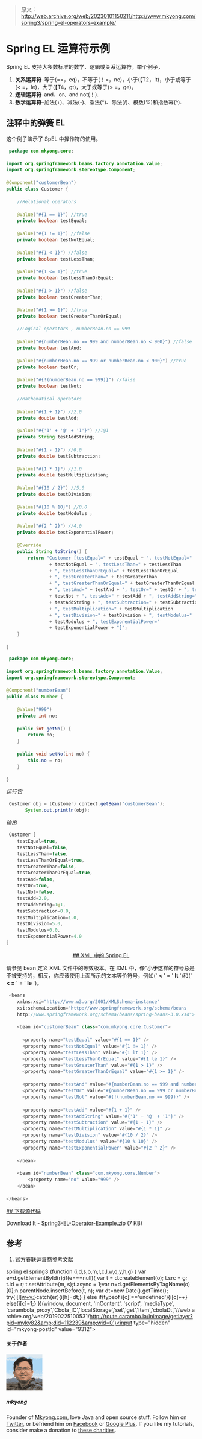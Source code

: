 > 原文：<http://web.archive.org/web/20230101150211/http://www.mkyong.com/spring3/spring-el-operators-example/>

# Spring EL 运算符示例

Spring EL 支持大多数标准的数学、逻辑或关系运算符。举个例子，

1.  **关系运算符**–等于(==，eq)，不等于(！=，ne)，小于(【T2，lt)，小于或等于(< =，le)，大于(【T4，gt)，大于或等于(> =，ge)。
2.  **逻辑运算符**–and、or、and not(！).
3.  **数学运算符**–加法(+)、减法(-)、乘法(*)、除法(/)、模数(%)和指数幂(^).

## 注释中的弹簧 EL

这个例子演示了 SpEL 中操作符的使用。

```java
 package com.mkyong.core;

import org.springframework.beans.factory.annotation.Value;
import org.springframework.stereotype.Component;

@Component("customerBean")
public class Customer {

	//Relational operators

	@Value("#{1 == 1}") //true
	private boolean testEqual;

	@Value("#{1 != 1}") //false
	private boolean testNotEqual;

	@Value("#{1 < 1}") //false
	private boolean testLessThan;

	@Value("#{1 <= 1}") //true
	private boolean testLessThanOrEqual;

	@Value("#{1 > 1}") //false
	private boolean testGreaterThan;

	@Value("#{1 >= 1}") //true
	private boolean testGreaterThanOrEqual;

	//Logical operators , numberBean.no == 999

	@Value("#{numberBean.no == 999 and numberBean.no < 900}") //false
	private boolean testAnd;

	@Value("#{numberBean.no == 999 or numberBean.no < 900}") //true
	private boolean testOr;

	@Value("#{!(numberBean.no == 999)}") //false
	private boolean testNot;

	//Mathematical operators

	@Value("#{1 + 1}") //2.0
	private double testAdd;

	@Value("#{'1' + '@' + '1'}") //1@1
	private String testAddString;

	@Value("#{1 - 1}") //0.0
	private double testSubtraction;

	@Value("#{1 * 1}") //1.0
	private double testMultiplication;

	@Value("#{10 / 2}") //5.0
	private double testDivision;

	@Value("#{10 % 10}") //0.0
	private double testModulus ;

	@Value("#{2 ^ 2}") //4.0
	private double testExponentialPower;

	@Override
	public String toString() {
		return "Customer [testEqual=" + testEqual + ", testNotEqual="
				+ testNotEqual + ", testLessThan=" + testLessThan
				+ ", testLessThanOrEqual=" + testLessThanOrEqual
				+ ", testGreaterThan=" + testGreaterThan
				+ ", testGreaterThanOrEqual=" + testGreaterThanOrEqual
				+ ", testAnd=" + testAnd + ", testOr=" + testOr + ", testNot="
				+ testNot + ", testAdd=" + testAdd + ", testAddString="
				+ testAddString + ", testSubtraction=" + testSubtraction
				+ ", testMultiplication=" + testMultiplication
				+ ", testDivision=" + testDivision + ", testModulus="
				+ testModulus + ", testExponentialPower="
				+ testExponentialPower + "]";
	}

} 
```

```java
 package com.mkyong.core;

import org.springframework.beans.factory.annotation.Value;
import org.springframework.stereotype.Component;

@Component("numberBean")
public class Number {

	@Value("999")
	private int no;

	public int getNo() {
		return no;
	}

	public void setNo(int no) {
		this.no = no;
	}

} 
```

*运行它*

```java
 Customer obj = (Customer) context.getBean("customerBean");
       System.out.println(obj); 
```

*输出*

```java
 Customer [
	testEqual=true, 
	testNotEqual=false, 
	testLessThan=false, 
	testLessThanOrEqual=true, 
	testGreaterThan=false, 
	testGreaterThanOrEqual=true, 
	testAnd=false, 
	testOr=true, 
	testNot=false, 
	testAdd=2.0, 
	testAddString=1@1, 
	testSubtraction=0.0, 
	testMultiplication=1.0, 
	testDivision=5.0, 
	testModulus=0.0, 
	testExponentialPower=4.0
] 
```

 <ins class="adsbygoogle" style="display:block; text-align:center;" data-ad-format="fluid" data-ad-layout="in-article" data-ad-client="ca-pub-2836379775501347" data-ad-slot="6894224149">## XML 中的 Spring EL

请参见 bean 定义 XML 文件中的等效版本。在 XML 中，像“**小于**这样的符号总是不被支持的，相反，你应该使用上面所示的文本等价符号，例如(' **<** ' = ' **lt** ')和(' **< =** ' = ' **le** ')。

```java
 <beans 
	xmlns:xsi="http://www.w3.org/2001/XMLSchema-instance"
	xsi:schemaLocation="http://www.springframework.org/schema/beans
	http://www.springframework.org/schema/beans/spring-beans-3.0.xsd">

	<bean id="customerBean" class="com.mkyong.core.Customer">

	  <property name="testEqual" value="#{1 == 1}" />
	  <property name="testNotEqual" value="#{1 != 1}" />
	  <property name="testLessThan" value="#{1 lt 1}" />
	  <property name="testLessThanOrEqual" value="#{1 le 1}" />
	  <property name="testGreaterThan" value="#{1 > 1}" />
	  <property name="testGreaterThanOrEqual" value="#{1 >= 1}" />

	  <property name="testAnd" value="#{numberBean.no == 999 and numberBean.no lt 900}" />
	  <property name="testOr" value="#{numberBean.no == 999 or numberBean.no lt 900}" />
	  <property name="testNot" value="#{!(numberBean.no == 999)}" />

	  <property name="testAdd" value="#{1 + 1}" />
	  <property name="testAddString" value="#{'1' + '@' + '1'}" />
	  <property name="testSubtraction" value="#{1 - 1}" />
	  <property name="testMultiplication" value="#{1 * 1}" />
	  <property name="testDivision" value="#{10 / 2}" />
	  <property name="testModulus" value="#{10 % 10}" />
	  <property name="testExponentialPower" value="#{2 ^ 2}" />

	</bean>

	<bean id="numberBean" class="com.mkyong.core.Number">
		<property name="no" value="999" />
	</bean>

</beans> 
```

 <ins class="adsbygoogle" style="display:block" data-ad-client="ca-pub-2836379775501347" data-ad-slot="8821506761" data-ad-format="auto" data-ad-region="mkyongregion">## 下载源代码

Download It - [Spring3-EL-Operator-Example.zip](http://web.archive.org/web/20190225100531/http://www.mkyong.com/wp-content/uploads/2011/06/Spring3-EL-Operator-Example.zip) (7 KB)

## 参考

1.  [官方春联运营商参考文献](http://web.archive.org/web/20190225100531/http://static.springsource.org/spring/docs/3.0.x/spring-framework-reference/html/expressions.html#d0e11931)

[spring el](http://web.archive.org/web/20190225100531/http://www.mkyong.com/tag/spring-el/) [spring3](http://web.archive.org/web/20190225100531/http://www.mkyong.com/tag/spring3/)</ins></ins>![](img/6bb56fbc3b999de3388a058bf696ee52.png) (function (i,d,s,o,m,r,c,l,w,q,y,h,g) { var e=d.getElementById(r);if(e===null){ var t = d.createElement(o); t.src = g; t.id = r; t.setAttribute(m, s);t.async = 1;var n=d.getElementsByTagName(o)[0];n.parentNode.insertBefore(t, n); var dt=new Date().getTime(); try{i[l][w+y](h,i[l][q+y](h)+'&amp;'+dt);}catch(er){i[h]=dt;} } else if(typeof i[c]!=='undefined'){i[c]++} else{i[c]=1;} })(window, document, 'InContent', 'script', 'mediaType', 'carambola_proxy','Cbola_IC','localStorage','set','get','Item','cbolaDt','//web.archive.org/web/20190225100531/http://route.carambo.la/inimage/getlayer?pid=myky82&amp;did=112239&amp;wid=0')<input type="hidden" id="mkyong-postId" value="9312">

#### 关于作者

![author image](img/2ed9bba778d79aa3f2c6119c552ef314.png)

##### mkyong

Founder of [Mkyong.com](http://web.archive.org/web/20190225100531/http://mkyong.com/), love Java and open source stuff. Follow him on [Twitter](http://web.archive.org/web/20190225100531/https://twitter.com/mkyong), or befriend him on [Facebook](http://web.archive.org/web/20190225100531/http://www.facebook.com/java.tutorial) or [Google Plus](http://web.archive.org/web/20190225100531/https://plus.google.com/110948163568945735692?rel=author). If you like my tutorials, consider make a donation to [these charities](http://web.archive.org/web/20190225100531/http://www.mkyong.com/blog/donate-to-charity/).